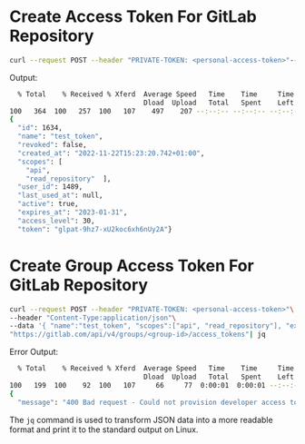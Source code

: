 # Create Access Token For GitLab Repository

```bash
curl --request POST --header "PRIVATE-TOKEN: <personal-access-token>"--header "Content-Type:application/json"--data '{ "name":"test_token", "scopes":["api", "read_repository"], "expires_at":"2023-01-31", "access_level": 30 }'"https://gitlab.com/api/v4/projects/<project-id>/access_tokens"| jq 
```
 
Output:

```bash
  % Total    % Received % Xferd  Average Speed   Time    Time     Time  Current
                                 Dload  Upload   Total   Spent    Left  Speed
100   364  100   257  100   107    497    207 --:--:-- --:--:-- --:--:--   716
{
  "id": 1634,
  "name": "test_token",
  "revoked": false,
  "created_at": "2022-11-22T15:23:20.742+01:00",
  "scopes": [
    "api",
    "read_repository"  ],
  "user_id": 1489,
  "last_used_at": null,
  "active": true,
  "expires_at": "2023-01-31",
  "access_level": 30,
  "token": "glpat-9hz7-xU2koc6xh6nUy2A"} 
```
 
# Create Group Access Token For GitLab Repository

```bash
curl --request POST --header "PRIVATE-TOKEN: <personal-access-token>"\
--header "Content-Type:application/json"\
--data '{ "name":"test_token", "scopes":["api", "read_repository"], "expires_at":"2023-01-31", "access_level": 30 }'\
"https://gitlab.com/api/v4/groups/<group-id>/access_tokens"| jq
```
 
Error Output:

```bash
  % Total    % Received % Xferd  Average Speed   Time    Time     Time  Current
                                 Dload  Upload   Total   Spent    Left  Speed
100   199  100    92  100   107     66     77  0:00:01  0:00:01 --:--:--   145
{
  "message": "400 Bad request - Could not provision developer access to project access token"} 
```

The `jq` command is used to transform JSON data into a more readable format and print it to the standard output on Linux.